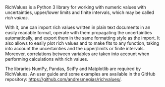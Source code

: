 RichValues is a Python 3 library for working with numeric values with uncertainties, upper/lower limits and finite intervals, which may be called _rich values_. 

With it, one can import rich values written in plain text documents in an easily readable format, operate with them propagating the uncertainties automatically, and export them in the same formatting style as the import. It also allows to easily plot rich values and to make fits to any function, taking into account the uncertainties and the upper/limits or finite intervals. Moreover, correlations between variables are taken into account when performing calculations with rich values. 

The libraries NumPy, Pandas, SciPy and Matplotlib are required by RichValues. An user guide and some examples are available in the GitHub repository: https://github.com/andresmegias/richvalues/.
